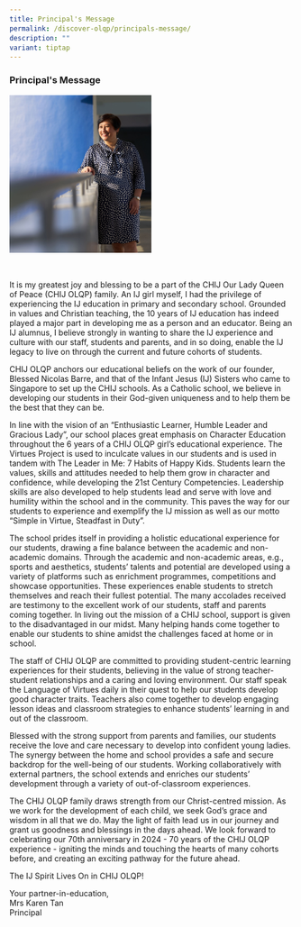 ```yaml
---
title: Principal's Message
permalink: /discover-olqp/principals-message/
description: ""
variant: tiptap
---
```

<h3>Principal's Message</h3>
<div class="isomer-image-wrapper">
<img style="width:50%;" height="auto" width="100%" src="/images/pmsg.png">
</div>
<p>
<br>
</p>
<p>It is my greatest joy and blessing to be a part of the CHIJ Our Lady Queen
of Peace (CHIJ OLQP) family. An IJ girl myself, I had the privilege of
experiencing the IJ education in primary and secondary school. Grounded
in values and Christian teaching, the 10 years of IJ education has indeed
played a major part in developing me as a person and an educator. Being
an IJ alumnus, I believe strongly in wanting to share the IJ experience
and culture with our staff, students and parents, and in so doing, enable
the IJ legacy to live on through the current and future cohorts of students.</p>
<p>CHIJ OLQP anchors our educational beliefs on the work of our founder,
Blessed Nicolas Barre, and that of the Infant Jesus (IJ) Sisters who came
to Singapore to set up the CHIJ schools. As a Catholic school, we believe
in developing our students in their God-given uniqueness and to help them
be the best that they can be.</p>
<p>In line with the vision of an “Enthusiastic Learner, Humble Leader and
Gracious Lady”, our school places great emphasis on Character Education
throughout the 6 years of a CHIJ OLQP girl’s educational experience. The
Virtues Project is used to inculcate values in our students and is used
in tandem with The Leader in Me: 7 Habits of Happy Kids. Students learn
the values, skills and attitudes needed to help them grow in character
and confidence, while developing the 21st&nbsp;Century Competencies. Leadership
skills are also developed to help students lead and serve with love and
humility within the school and in the community. This paves the way for
our students to experience and exemplify the IJ mission as well as our
motto “Simple in Virtue, Steadfast in Duty”.</p>
<p>The school prides itself in providing a holistic educational experience
for our students, drawing a fine balance between the academic and non-academic
domains. Through the academic and non-academic areas, e.g., sports and
aesthetics, students’ talents and potential are developed using a variety
of platforms such as enrichment programmes, competitions and showcase opportunities.
These experiences enable students to stretch themselves and reach their
fullest potential. The many accolades received are testimony to the excellent
work of our students, staff and parents coming together. In living out
the mission of a CHIJ school, support is given to the disadvantaged in
our midst. Many helping hands come together to enable our students to shine
amidst the challenges faced at home or in school.</p>
<p>The staff of CHIJ OLQP are committed to providing student-centric learning
experiences for their students, believing in the value of strong teacher-student
relationships and a caring and loving environment. Our staff speak the
Language of Virtues daily in their quest to help our students develop good
character traits. Teachers also come together to develop engaging lesson
ideas and classroom strategies to enhance students’ learning in and out
of the classroom.</p>
<p>Blessed with the strong support from parents and families, our students
receive the love and care necessary to develop into confident young ladies.
The synergy between the home and school provides a safe and secure backdrop
for the well-being of our students. Working collaboratively with external
partners, the school extends and enriches our students’ development through
a variety of out-of-classroom experiences.</p>
<p>The CHIJ OLQP family draws strength from our Christ-centred mission. As
we work for the development of each child, we seek God’s grace and wisdom
in all that we do. May the light of faith lead us in our journey and grant
us goodness and blessings in the days ahead. We look forward to celebrating
our 70th&nbsp;anniversary in 2024 - 70 years of the CHIJ OLQP experience
- igniting the minds and touching the hearts of many cohorts before, and
creating an exciting pathway for the future ahead.</p>
<p>The IJ Spirit Lives On in CHIJ OLQP!</p>
<p>Your partner-in-education,
<br>Mrs Karen Tan
<br>Principal</p>